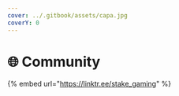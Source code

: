 ```yaml
---
cover: ../.gitbook/assets/capa.jpg
coverY: 0
---
```


# 🌐 Community

{% embed url="https://linktr.ee/stake_gaming" %}
